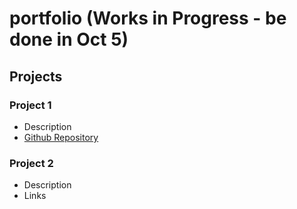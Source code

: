 # portfolio (Works in Progress - be done in Oct 5)


## Projects
### Project 1
- Description
- [Github Repository](_Link_)

### Project 2
- Description
- Links

